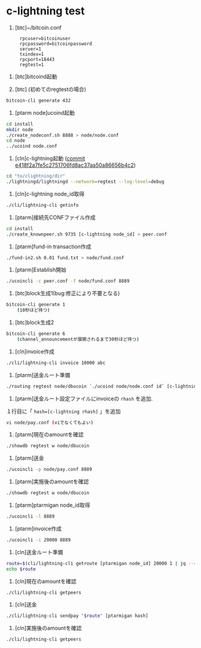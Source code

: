 # c-lightning test

 1. [btc]~/bitcoin.conf

```text
     rpcuser=bitcoinuser
     rpcpassword=bitcoinpassword
     server=1
     txindex=1
     rpcport=18443
     regtest=1
```

1. [btc]bitcoind起動

1. [btc] (初めてのregtestの場合)  

```bash
bitcoin-cli generate 432
```

1. [ptarm node]ucoind起動

```bash
cd install
mkdir node
./create_nodeconf.sh 8888 > node/node.conf
cd node
../ucoind node.conf
```

1. [cln]c-lightning起動 ([commit e418f2a7fe5c2751706fd8ac37aa50a86656b4c2](https://github.com/ElementsProject/lightning/commit/e418f2a7fe5c2751706fd8ac37aa50a86656b4c2))

```bash
cd "to/clightning/dir"
./lightningd/lightningd --network=regtest --log-level=debug
```

1. [cln]c-lightning node_id取得

```bash
./cli/lightning-cli getinfo
```

1. [ptarm]接続先CONFファイル作成

```bash
cd install
./create_knownpeer.sh 9735 [c-lightning node_id] > peer.conf
```

1. [ptarm]fund-in transaction作成

```bash
./fund-in2.sh 0.01 fund.txt > node/fund.conf
```

1. [ptarm]Establish開始

```bash
./ucoincli -c peer.conf -f node/fund.conf 8889
```

1. [btc]block生成1(bug:修正により不要となる)

```bash
bitcoin-cli generate 1
    (10秒ほど待つ)
```

1. [btc]block生成2

```bash
bitcoin-cli generate 6
    (channel_announcementが展開されるまで30秒ほど待つ)
```

1. [cln]invoice作成

```bash
./cli/lightning-cli invoice 10000 abc
```

1. [ptarm]送金ルート準備

```bash
./routing regtest node/dbucoin `./ucoind node/node.conf id` [c-lightning node_id] 10000 > node/pay.conf
```

1. [ptarm]送金ルート設定ファイルにinvoiceの `rhash` を追加.  

１行目に「 `hash=[c-lightning rhash]` 」を追加

```bash
vi node/pay.conf (viでなくてもよい)
```

1. [ptarm]現在のamountを確認

```bash
./showdb regtest w node/dbucoin
```

1. [ptarm]送金

```bash
./ucoincli -p node/pay.conf 8889
```

1. [ptarm]実施後のamountを確認

```bash
./showdb regtest w node/dbucoin
```

1. [ptarm]ptarmigan node_id取得

```bash
./ucoincli -l 8889
```

1. [ptarm]invoice作成

```bash
./ucoincli -i 20000 8889
```

1. [cln]送金ルート準備

```bash
route=$(cli/lightning-cli getroute [ptarmigan node_id] 20000 1 | jq --raw-output .route -)
echo $route
```

1. [cln]現在のamountを確認

```bash
./cli/lightning-cli getpeers
```

1. [cln]送金

```bash
./cli/lightning-cli sendpay "$route" [ptarmigan hash]
```

1. [cln]実施後のamountを確認

```bash
./cli/lightning-cli getpeers
```
